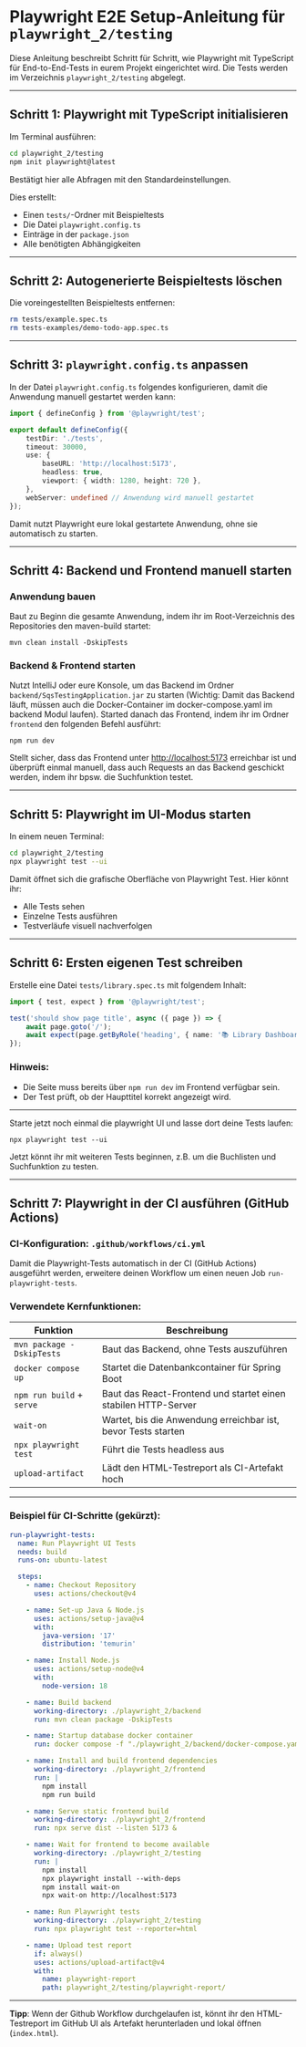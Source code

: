 # Playwright E2E Setup-Anleitung für `playwright_2/testing`

Diese Anleitung beschreibt Schritt für Schritt, wie Playwright mit TypeScript für End-to-End-Tests in eurem Projekt eingerichtet wird. Die Tests werden im Verzeichnis `playwright_2/testing` abgelegt.

---

## Schritt 1: Playwright mit TypeScript initialisieren

Im Terminal ausführen:

```bash
cd playwright_2/testing
npm init playwright@latest
```


Bestätigt hier alle Abfragen mit den Standardeinstellungen.

Dies erstellt:
- Einen `tests/`-Ordner mit Beispieltests
- Die Datei `playwright.config.ts`
- Einträge in der `package.json`
- Alle benötigten Abhängigkeiten

---

## Schritt 2: Autogenerierte Beispieltests löschen

Die voreingestellten Beispieltests entfernen:

```bash
rm tests/example.spec.ts
rm tests-examples/demo-todo-app.spec.ts
```

---

## Schritt 3: `playwright.config.ts` anpassen

In der Datei `playwright.config.ts` folgendes konfigurieren, damit die Anwendung manuell gestartet werden kann:

```ts
import { defineConfig } from '@playwright/test';

export default defineConfig({
    testDir: './tests',
    timeout: 30000,
    use: {
        baseURL: 'http://localhost:5173',
        headless: true,
        viewport: { width: 1280, height: 720 },
    },
    webServer: undefined // Anwendung wird manuell gestartet
});
```

Damit nutzt Playwright eure lokal gestartete Anwendung, ohne sie automatisch zu starten.

---

## Schritt 4: Backend und Frontend manuell starten

### Anwendung bauen

Baut zu Beginn die gesamte Anwendung, indem ihr im Root-Verzeichnis des Repositories den maven-build startet:

```shell
mvn clean install -DskipTests
```

### Backend & Frontend starten

Nutzt IntelliJ oder eure Konsole, um das Backend im Ordner `backend/SqsTestingApplication.jar` zu starten (Wichtig: Damit das Backend läuft, müssen auch die Docker-Container im docker-compose.yaml im backend Modul laufen). Started danach das Frontend, indem ihr im Ordner `frontend` den folgenden Befehl ausführt:

```
npm run dev
```


Stellt sicher, dass das Frontend unter [http://localhost:5173](http://localhost:5173) erreichbar ist und überprüft einmal manuell, dass auch Requests an das Backend geschickt werden, indem ihr bpsw. die Suchfunktion testet.

---

## Schritt 5: Playwright im UI-Modus starten

In einem neuen Terminal:

```bash
cd playwright_2/testing
npx playwright test --ui
```

Damit öffnet sich die grafische Oberfläche von Playwright Test. Hier könnt ihr:
- Alle Tests sehen
- Einzelne Tests ausführen
- Testverläufe visuell nachverfolgen

---

## Schritt 6: Ersten eigenen Test schreiben

Erstelle eine Datei `tests/library.spec.ts` mit folgendem Inhalt:

```ts
import { test, expect } from '@playwright/test';

test('should show page title', async ({ page }) => {
    await page.goto('/');
    await expect(page.getByRole('heading', { name: '📚 Library Dashboard' })).toBeVisible();
});
```

### Hinweis:
- Die Seite muss bereits über `npm run dev` im Frontend verfügbar sein.
- Der Test prüft, ob der Haupttitel korrekt angezeigt wird.

---

Starte jetzt noch einmal die playwright UI und lasse dort deine Tests laufen:

```shell
npx playwright test --ui
```

Jetzt könnt ihr mit weiteren Tests beginnen, z.B. um die Buchlisten und Suchfunktion zu testen.


---

## Schritt 7: Playwright in der CI ausführen (GitHub Actions)

### CI-Konfiguration: `.github/workflows/ci.yml`

Damit die Playwright-Tests automatisch in der CI (GitHub Actions) ausgeführt werden, erweitere deinen Workflow um einen neuen Job `run-playwright-tests`.

### Verwendete Kernfunktionen:

| Funktion                      | Beschreibung                                                   |
|------------------------------|----------------------------------------------------------------|
| `mvn package -DskipTests`    | Baut das Backend, ohne Tests auszuführen                       |
| `docker compose up`          | Startet die Datenbankcontainer für Spring Boot                 |
| `npm run build` + `serve`    | Baut das React-Frontend und startet einen stabilen HTTP-Server |
| `wait-on`                    | Wartet, bis die Anwendung erreichbar ist, bevor Tests starten  |
| `npx playwright test`        | Führt die Tests headless aus                                   |
| `upload-artifact`            | Lädt den HTML-Testreport als CI-Artefakt hoch                  |

---

### Beispiel für CI-Schritte (gekürzt):

```yaml
run-playwright-tests:
  name: Run Playwright UI Tests
  needs: build
  runs-on: ubuntu-latest

  steps:
    - name: Checkout Repository
      uses: actions/checkout@v4

    - name: Set-up Java & Node.js
      uses: actions/setup-java@v4
      with:
        java-version: '17'
        distribution: 'temurin'

    - name: Install Node.js
      uses: actions/setup-node@v4
      with:
        node-version: 18

    - name: Build backend
      working-directory: ./playwright_2/backend
      run: mvn clean package -DskipTests

    - name: Startup database docker container
      run: docker compose -f "./playwright_2/backend/docker-compose.yaml" up -d --build --wait --wait-timeout 30

    - name: Install and build frontend dependencies
      working-directory: ./playwright_2/frontend
      run: |
        npm install
        npm run build

    - name: Serve static frontend build
      working-directory: ./playwright_2/frontend
      run: npx serve dist --listen 5173 &

    - name: Wait for frontend to become available
      working-directory: ./playwright_2/testing
      run: |
        npm install
        npx playwright install --with-deps
        npm install wait-on
        npx wait-on http://localhost:5173

    - name: Run Playwright tests
      working-directory: ./playwright_2/testing
      run: npx playwright test --reporter=html

    - name: Upload test report
      if: always()
      uses: actions/upload-artifact@v4
      with:
        name: playwright-report
        path: playwright_2/testing/playwright-report/
```

---

 **Tipp**: Wenn der Github Workflow durchgelaufen ist, könnt ihr den HTML-Testreport im GitHub UI als Artefakt herunterladen und lokal öffnen (`index.html`).